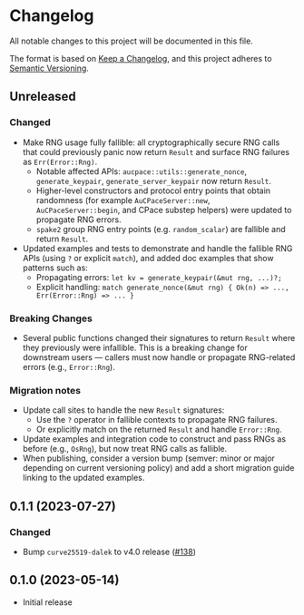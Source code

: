 # Changelog
All notable changes to this project will be documented in this file.

The format is based on [Keep a Changelog](https://keepachangelog.com/en/1.0.0/),
and this project adheres to [Semantic Versioning](https://semver.org/spec/v2.0.0/).

## Unreleased
### Changed
- Make RNG usage fully fallible: all cryptographically secure RNG calls that could previously panic now return `Result` and surface RNG failures as `Err(Error::Rng)`.
  - Notable affected APIs: `aucpace::utils::generate_nonce`, `generate_keypair`, `generate_server_keypair` now return `Result`.
  - Higher-level constructors and protocol entry points that obtain randomness (for example `AuCPaceServer::new`, `AuCPaceServer::begin`, and CPace substep helpers) were updated to propagate RNG errors.
  - `spake2` group RNG entry points (e.g. `random_scalar`) are fallible and return `Result`.
- Updated examples and tests to demonstrate and handle the fallible RNG APIs (using `?` or explicit `match`), and added doc examples that show patterns such as:
  - Propagating errors: `let kv = generate_keypair(&mut rng, ...)?;`
  - Explicit handling: `match generate_nonce(&mut rng) { Ok(n) => ..., Err(Error::Rng) => ... }`

### Breaking Changes
- Several public functions changed their signatures to return `Result` where they previously were infallible. This is a breaking change for downstream users — callers must now handle or propagate RNG-related errors (e.g., `Error::Rng`).

### Migration notes
- Update call sites to handle the new `Result` signatures:
  - Use the `?` operator in fallible contexts to propagate RNG failures.
  - Or explicitly match on the returned `Result` and handle `Error::Rng`.
- Update examples and integration code to construct and pass RNGs as before (e.g., `OsRng`), but now treat RNG calls as fallible.
- When publishing, consider a version bump (semver: minor or major depending on current versioning policy) and add a short migration guide linking to the updated examples.

## 0.1.1 (2023-07-27)
### Changed
- Bump `curve25519-dalek` to v4.0 release ([#138])

[#138]: https://github.com/RustCrypto/PAKEs/pull/138

## 0.1.0 (2023-05-14)
- Initial release
